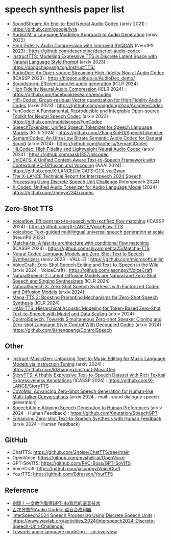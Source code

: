 # speech synthesis paper list

- [SoundStream: An End-to-End Neural Audio Codec](https://arxiv.org/abs/2107.03312) (arxiv 2021) : https://github.com/google/lyra
- [AudioLM: a Language Modeling Approach to Audio Generation](https://arxiv.org/abs/2209.03143v2) (arxiv 2022)
- [High-Fidelity Audio Compression with Improved RVQGAN](https://openreview.net/forum?id=qjnl1QUnFA) (NeurIPS 2023) : https://github.com/descriptinc/descript-audio-codec
- [InstructTTS: Modelling Expressive TTS in Discrete Latent Space with Natural Language Style Prompt](https://arxiv.org/abs/2301.13662v2) (arxiv 2023) : https://dongchaoyang.top/InstructTTS/
- [AudioDec: An Open-source Streaming High-fidelity Neural Audio Codec](https://arxiv.org/abs/2305.16608) (ICASSP 2023) : https://bigpon.github.io/AudioDec_demo/
- [Soundstorm: Efficient parallel audio generation](https://openreview.net/forum?id=KknWbD5j95) (ICLR 2024)
- [High Fidelity Neural Audio Compression](https://openreview.net/forum?id=ivCd8z8zR2) (ICLR 2024) : https://github.com/facebookresearch/encodec
- [HiFi-Codec: Group-residual Vector quantization for High Fidelity Audio Codec](https://arxiv.org/abs/2305.02765v2) (arxiv 2023) : https://github.com/yangdongchao/AcademiCodec
- [FunCodec: A Fundamental, Reproducible and Integrable Open-source Toolkit for Neural Speech Codec](https://arxiv.org/abs/2309.07405v2) (arxiv 2023) : https://github.com/modelscope/FunCodec
- [SpeechTokenizer: Unified Speech Tokenizer for Speech Language Models](https://openreview.net/forum?id=AF9Q8Vip84) (ICLR 2024) : https://github.com/ZhangXInFD/SpeechTokenizer
- [SemantiCodec: An Ultra Low Bitrate Semantic Audio Codec for General Sound](https://arxiv.org/abs/2405.00233) (arxiv 2024) : https://github.com/haoheliu/SemantiCodec
- [HILCodec: High Fidelity and Lightweight Neural Audio Codec](https://arxiv.org/abs/2405.04752) (arxiv 2024) : https://github.com/aask1357/hilcodec
- [UniCATS: A Unified Context-Aware Text-to-Speech Framework with Contextual VQ-Diffusion and Vocoding](https://arxiv.org/abs/2306.07547v6) (AAAI 2024) : https://github.com/X-LANCE/UniCATS-CTX-vec2wav
- [The X-LANCE Technical Report for Interspeech 2024 Speech Processing Using Discrete Speech Unit Challenge](https://arxiv.org/abs/2404.06079v2) (Interspeech 2024)
- [X-Codec: Unified Audio Tokenizer for Audio Language Model]() (2024) : https://github.com/zhenye234/xcodec

## Zero-Shot TTS

- [Voiceflow: Efficient text-to-speech with rectified flow matching](https://arxiv.org/abs/2309.05027v2) (ICASSP 2024) : https://github.com/X-LANCE/VoiceFlow-TTS
- [Voicebox: Text-guided multilingual universal speech generation at scale](https://openreview.net/forum?id=gzCS252hCO) (NeurIPS 2023)
- [Matcha-tts: A fast tts architecture with conditional flow matching](https://arxiv.org/abs/2309.03199v2) (ICASSP 2024) : https://github.com/shivammehta25/Matcha-TTS
- [Neural Codec Language Models are Zero-Shot Text to Speech Synthesizers](https://arxiv.org/abs/2301.02111v1) (arxiv 2023 - VALL-E) : https://github.com/microsoft/unilm
- [VoiceCraft: Zero-Shot Speech Editing and Text-to-Speech in the Wild](https://arxiv.org/abs/2403.16973v2) (arxiv 2024 - VoiceCraft) : https://github.com/jasonppy/VoiceCraft
- [NaturalSpeech 2: Latent Diffusion Models are Natural and Zero-Shot Speech and Singing Synthesizers](https://openreview.net/forum?id=Rc7dAwVL3v) (ICLR 2024)
- [NaturalSpeech 3: Zero-Shot Speech Synthesis with Factorized Codec and Diffusion Models](https://arxiv.org/abs/2403.03100v3) (arxiv 2024)
- [Mega-TTS 2: Boosting Prompting Mechanisms for Zero-Shot Speech Synthesis](https://openreview.net/forum?id=mvMI3N4AvD) (ICLR 2024)
- [HAM-TTS: Hierarchical Acoustic Modeling for Token-Based Zero-Shot Text-to-Speech with Model and Data Scaling](https://arxiv.org/abs/2403.05989) (arxiv 2024)
- [ControlSpeech: Towards Simultaneous Zero-shot Speaker Cloning and Zero-shot Language Style Control With Decoupled Codec](https://arxiv.org/abs/2406.01205) (arxiv 2024) : https://github.com/jishengpeng/ControlSpeech

## Other

- [Instruct-MusicGen: Unlocking Text-to-Music Editing for Music Language Models via Instruction Tuning](https://arxiv.org/abs/2405.18386v2) (arxiv 2024) : https://github.com/ldzhangyx/instruct-MusicGen
- [StoryTTS: A Highly Expressive Text-to-Speech Dataset with Rich Textual Expressiveness Annotations](https://arxiv.org/abs/2404.14946) (ICASSP 2024) : https://github.com/X-LANCE/StoryTTS
- [CoVoMix: Advancing Zero-Shot Speech Generation for Human-like Multi-talker Conversations](https://arxiv.org/abs/2404.06690) (arxiv 2024 - multi-round dialogue speech generation)
- [SpeechAlign: Aligning Speech Generation to Human Preferences](https://arxiv.org/abs/2404.05600) (arxiv 2024 - Human Feedback) : https://github.com/0nutation/SpeechGPT
- [Enhancing Zero-shot Text-to-Speech Synthesis with Human Feedback](https://www.arxiv.org/abs/2406.00654) (arxiv 2024 - Human Feedback)

## GitHub

- ChatTTS: https://github.com/2noise/ChatTTS/tree/main
- OpenVoice: https://github.com/myshell-ai/OpenVoice
- GPT-SoVITS: https://github.com/RVC-Boss/GPT-SoVITS
- VoiceCraft: https://github.com/jasonppy/VoiceCraft
- YourTTS: https://github.com/Edresson/YourTTS

## Reference

- [别慌！一文教你看懂GPT-4o背后的语音技术](https://zhuanlan.zhihu.com/p/698725358)
- [百花齐放的Audio Codec: 语音合成利器](https://zhuanlan.zhihu.com/p/696434090)
- [InterSpeech2024 Speech Processing Using Discrete Speech Units](https://interspeech2024.org/special-sessions-challenges/) : https://www.wavlab.org/activities/2024/Interspeech2024-Discrete-Speech-Unit-Challenge/
- [Towards audio language modeling -- an overview](https://arxiv.org/abs/2402.13236)



